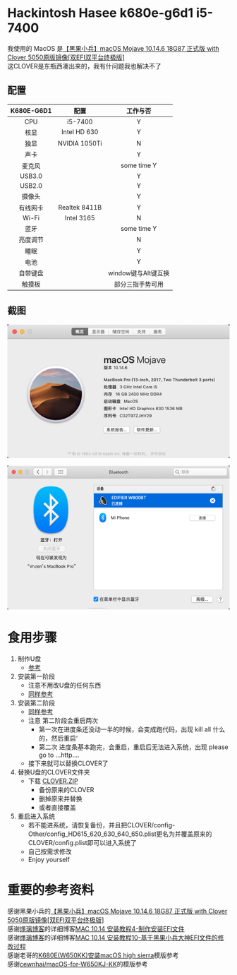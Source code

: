 # Hackintosh Hasee k680e-g6d1 i5-7400
我使用的 MacOS 是[【黑果小兵】macOS Mojave 10.14.6 18G87 正式版 with Clover 5050原版镜像\[双EFI双平台终极版\]](https://blog.daliansky.net/macOS-Mojave-10.14.6-18G87-Release-version-with-Clover-5033-original-image.html)  
这CLOVER是东瓶西凑出来的，我有什问题我也解决不了
## 配置
|  K680E-G6D1   |    配置     |      工作与否    |
|  :---------:  | :--------: |  :-----------:  | 
|     CPU       |    i5-7400 |          Y      |
|     核显       |  Intel HD 630 |        Y     |
|     独显       |  NVIDIA 1050Ti  |      N     |
|     声卡       |              |        Y      |
|    麦克风       |              |  some time Y  |
|    USB3.0      |              |       Y      |
|    USB2.0      |               |      Y      |
|     摄像头      |               |      Y      |
|     有线网卡    |  Realtek 8411B  |      Y      |
|     Wi-Fi      |   Intel 3165  |      N       |
|     蓝牙        |               |   some time Y |
|   亮度调节      |                |      N       |
|   睡眠         |                |      Y       |
|    电池        |                |      Y        |
|    自带键盘     |                |  window键与Alt键互换 | 
|    触摸板      |                |  部分三指手势可用  | 

## 截图

![alt 截图](./img/000.png)

![alt 截图](./img/001.png)

# 食用步骤  
1. 制作U盘  
    - [参考](https://blog.daliansky.net/MacOS-installation-tutorial-XiaoMi-Pro-installation-process-records.html)  
2. 安装第一阶段  
    - 注意不用改U盘的任何东西  
    - [同样参考](https://blog.daliansky.net/MacOS-installation-tutorial-XiaoMi-Pro-installation-process-records.html)  
3. 安装第二阶段  
    - [同样参考](https://blog.daliansky.net/MacOS-installation-tutorial-XiaoMi-Pro-installation-process-records.html)  
    - 注意 第二阶段会重启两次  
        - 第一次在进度条还没动一半的时候，会变成跑代码，出现 kill all 什么的，然后重启‘  
        - 第二次 进度条基本跑完，会重启，重启后无法进入系统，出现 please go to ...http....   
    - 接下来就可以替换CLOVER了  
4. 替换U盘的CLOVER文件夹  
    - 下载 [CLOVER.ZIP](https://github.com/Vnzen/Hackintosh_hasee_k680e-g6d1_clover/releases)  
        - 备份原来的CLOVER
        - 删掉原来并替换  
        - 或者直接覆盖  
5. 重启进入系统  
    - 若不能进系统，请恢复备份，并且把CLOVER/config-Other/config_HD615_620_630_640_650.plist更名为并覆盖原来的CLOVER/config.plist即可以进入系统了  
    - 自己按需求修改  
    - Enjoy yourself  
# 重要的参考资料  
感谢黑果小兵的[【黑果小兵】macOS Mojave 10.14.6 18G87 正式版 with Clover 5050原版镜像\[双EFI双平台终极版\]](https://blog.daliansky.net/macOS-Mojave-10.14.6-18G87-Release-version-with-Clover-5033-original-image.html)  
感谢[爅璃博客](https://www.jianshu.com/u/beb5cf42a058)的详细博客[MAC 10.14 安装教程4-制作安装EFI文件](https://www.jianshu.com/p/2ad57fca5969)  
感谢[爅璃博客](https://www.jianshu.com/u/beb5cf42a058)的详细博客[MAC 10.14 安装教程10-基于黑果小兵大神EFI文件的修改过程](https://www.jianshu.com/p/81e329c50120)   
感谢老哥的[K680E(W650KK)安装macOS high sierra](http://luox.pro/2018/05/18/K680E(W650KK)%E5%AE%89%E8%A3%85macOS%20high%20sierra/)模版参考  
感谢[cewnhai/macOS-for-W650KJ-KK](https://github.com/cewnhai/macOS-for-W650KJ-KK)的模版参考  
